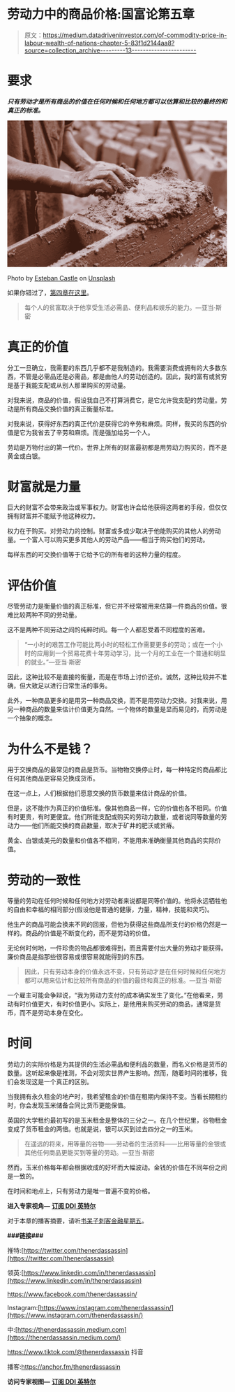 # 劳动力中的商品价格:国富论第五章

> 原文：<https://medium.datadriveninvestor.com/of-commodity-price-in-labour-wealth-of-nations-chapter-5-83f1d2144aa8?source=collection_archive---------13----------------------->

# 要求

***只有劳动才是所有商品的价值在任何时候和任何地方都可以估算和比较的最终的和真正的标准。***

![](img/6d5a9ffe9e9f4c81ccc351146943cbcb.png)

Photo by [Esteban Castle](https://unsplash.com/@estebancastle?utm_source=medium&utm_medium=referral) on [Unsplash](https://unsplash.com?utm_source=medium&utm_medium=referral)

如果你错过了，[第四章在这里](https://medium.com/datadriveninvestor/of-the-origin-and-use-of-money-wealth-of-nations-chapter-4-32764fd4c5c4)。

> 每个人的贫富取决于他享受生活必需品、便利品和娱乐的能力。—亚当·斯密

# 真正的价值

分工一旦确立，我需要的东西几乎都不是我制造的。我需要消费或拥有的大多数东西，不管是必需品还是必需品，都是由他人的劳动创造的。因此，我的富有或贫穷是基于我能支配或从别人那里购买的劳动量。

对我来说，商品的价值，假设我自己不打算消费它，是它允许我支配的劳动量。劳动是所有商品交换价值的真正衡量标准。

对我来说，获得好东西的真正代价是获得它的辛劳和麻烦。同样，我买的东西的价值是它为我省去了辛劳和麻烦。而是强加给另一个人。

劳动是万物付出的第一代价。世界上所有的财富最初都是用劳动力购买的，而不是黄金或白银。

# 财富就是力量

巨大的财富不会带来政治或军事权力。财富也许会给他获得这两者的手段，但仅仅拥有财富并不能赋予他这种权力。

权力在于购买。对劳动力的控制。财富或多或少取决于他能购买的其他人的劳动量。一个富人可以购买更多其他人的劳动产品——相当于购买他们的劳动。

每样东西的可交换价值等于它给予它的所有者的这种力量的程度。

# 评估价值

尽管劳动力是衡量价值的真正标准，但它并不经常被用来估算一件商品的价值。很难比较两种不同的劳动量。

这不是两种不同劳动之间的纯粹时间。每一个人都忍受着不同程度的苦难。

> “一小时的艰苦工作可能比两小时的轻松工作需要更多的劳动；或在一个小时的应用到一个贸易花费十年劳动学习，比一个月的工业在一个普通和明显的就业。”—亚当·斯密

因此，这种比较不是直接的衡量，而是在市场上讨价还价。诚然，这种比较并不准确，但大致足以进行日常生活的事务。

此外，一种商品更多的是用另一种商品交换，而不是用劳动力交换。对我来说，用另一种商品的数量来估计价值更为自然。一个物体的数量是显而易见的，而劳动是一个抽象的概念。

# 为什么不是钱？

用于交换商品的最常见的商品是货币。当物物交换停止时，每一种特定的商品都比任何其他商品更容易兑换成货币。

在这一点上，人们根据他们愿意交换的货币数量来估计商品的价值。

但是，这不能作为真正的价值标准。像其他商品一样，它的价值也各不相同。价值有时更贵，有时更便宜。他们所能支配或购买的劳动力数量，或者说同等数量的劳动力——他们所能交换的商品数量，取决于矿井的肥沃或贫瘠。

黄金、白银或美元的数量和价值各不相同，不能用来准确衡量其他商品的实际价值。

# 劳动的一致性

等量的劳动在任何时候和任何地方对劳动者来说都是同等价值的。他将永远牺牲他的自由和幸福的相同部分(假设他是普通的健康，力量，精神，技能和灵巧)。

他生产的商品可能会换来不同的回报，但他为获得这些商品所支付的价格仍然是一样的。商品的价值是不断变化的，而不是劳动的价值。

无论何时何地，一件珍贵的物品都很难得到，而且需要付出大量的劳动才能获得。廉价商品是指那些很容易或很容易就能得到的东西。

> 因此，只有劳动本身的价值永远不变，只有劳动才是在任何时候和任何地方都可以用来估计和比较所有商品的价值的最终和真正的标准。—亚当·斯密

一个雇主可能会争辩说，“我为劳动力支付的成本确实发生了变化。”在他看来，劳动有时价值更大，有时价值更小。实际上，是他用来购买劳动的商品，通常是货币，而不是劳动本身在变化。

# 时间

劳动力的实际价格是为其提供的生活必需品和便利品的数量，而名义价格是货币的数量。这听起来像是推测，不会对现实世界产生影响。然而，随着时间的推移，我们会发现这是一个真正的区别。

当我拥有永久租金的地产时，我希望租金的价值在租期内保持不变。当看长期租约时，你会发现玉米储备合同比货币更能保值。

英国的大学租约最初写的是玉米租金是整体的三分之一。在几个世纪里，谷物租金变成了货币租金的两倍。也就是说，银可以买到过去四分之一的玉米。

> 在遥远的将来，用等量的谷物——劳动者的生活资料——比用等量的金银或其他任何商品更能买到等量的劳动。—亚当·斯密

然而，玉米价格每年都会根据收成的好坏而大幅波动。金钱的价值在不同年份之间是一致的。

在时间和地点上，只有劳动力是唯一普遍不变的价格。

**进入专家视角—** [**订阅 DDI 英特尔**](https://datadriveninvestor.com/ddi-intel)

对于本章的播客摘要，请听[书呆子刺客金融星期五](https://anchor.fm/thenerdassassin/episodes/Financial-Friday-5---Of-the-Real-and-Nominal-Price-of-Commodities-emnoao)。

**###链接###**

推特:[https://twitter.com/thenerdassassin](https://twitter.com/thenerdassassin)

领英:[https://www.linkedin.com/in/thenerdassassin](https://www.linkedin.com/in/thenerdassassin)

https://www.facebook.com/thenerdassassin/

Instagram:[https://www.instagram.com/thenerdassassin/](https://www.instagram.com/thenerdassassin/)

中:[https://thenerdassassin.medium.com](https://thenerdassassin.medium.com/)

https://www.tiktok.com/@thenerdassassin 抖音

播客:https://anchor.fm/thenerdassassin

**访问专家视图—** [**订阅 DDI 英特尔**](https://datadriveninvestor.com/ddi-intel)